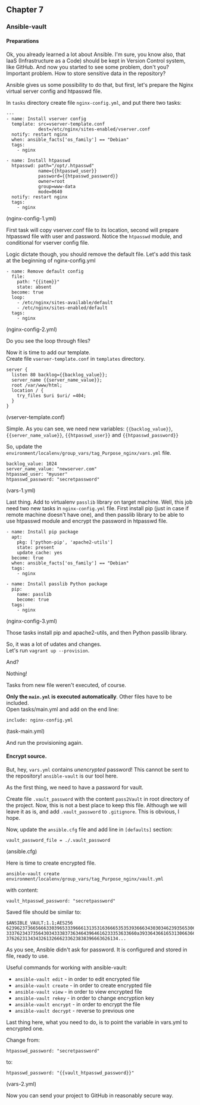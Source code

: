 ## Chapter 7
### Ansible-vault

#### Preparations

Ok, you already learned a lot about Ansible. I'm sure, you know also, that
IaaS (Infrastructure as a Code) should be kept in Version Control system, like
GitHub. And now you started to see some problem, don't you? Important problem.
How to store sensitive data in the repository?

Ansible gives us some possibility to do that, but first, let's prepare the
Nginx virtual server config and htpasswd file.

In `tasks` directory create file `nginx-config.yml`, and put there two tasks:

```
---
- name: Install vserver config
  template: src=vserver-template.conf
            dest=/etc/nginx/sites-enabled/vserver.conf
  notify: restart nginx
  when: ansible_facts['os_family'] == "Debian"
  tags:
    - nginx

- name: Install htpasswd
  htpasswd: path="/opt/.htpasswd"
            name={{htpasswd_user}}
            password={{htpasswd_password}}
            owner=root
            group=www-data
            mode=0640
  notify: restart nginx
  tags:
    - nginx
```

(nginx-config-1.yml)

First task will copy vserver.conf file to its location, second will prepare
htpasswd file with user and password. Notice the `htpasswd` module, and
conditional for vserver config file.

Logic dictate though, you should remove the default file.
Let's add this task at the beginning of nginx-config.yml

```
- name: Remove default config
  file:
    path: "{{item}}"
    state: absent
  become: true
  loop:
    - /etc/nginx/sites-available/default
    - /etc/nginx/sites-enabled/default
  tags:
    - nginx
```

(nginx-config-2.yml)

Do you see the loop through files?

Now it is time to add our template.  
Create file `vserver-template.conf` in `templates` directory.

```
server {
  listen 80 backlog={{backlog_value}};
  server_name {{server_name_value}};
  root /var/www/html;
  location / {
    try_files $uri $uri/ =404;
  }
}
```

(vserver-template.conf)

Simple. As you can see, we need new variables: `{{backlog_value}}`,
`{{server_name_value}}`, `{{htpasswd_user}}` and `{{htpasswd_password}}`

So, update the `environment/localenv/group_vars/tag_Purpose_nginx/vars.yml`
file.

```
backlog_value: 1024
server_name_value: "newserver.com"
htpasswd_user: "myuser"
htpasswd_password: "secretpassword"
```

(vars-1.yml)

Last thing. Add to virtualenv `passlib` library on target machine. Well, this
job need two new tasks in `nginx-config.yml` file. First install pip (just in
case if remote machine doesn't have one), and then passlib library to be
able to use htpasswd module and encrypt the password in htpasswd file.

```
- name: Install pip package
  apt:
    pkg: ['python-pip', 'apache2-utils']
    state: present
    update_cache: yes
  become: true
  when: ansible_facts['os_family'] == "Debian"
  tags:
    - nginx

- name: Install passlib Python package
  pip:
    name: passlib
    become: true
  tags:
    - nginx
```

(nginx-config-3.yml)

Those tasks install pip and apache2-utils, and then Python passlib library.

So, it was a lot of udates and changes.  
Let's run `vagrant up --provision`.

And?

Nothing!

Tasks from new file weren't executed, of course.

__Only the `main.yml` is executed automatically__. Other files have to be
included.  
Open tasks/main.yml and add on the end line:

```
include: nginx-config.yml
```

(task-main.yml)

And run the provisioning again.

#### Encrypt source.

But, hey, `vars.yml` contains _unencrypted_ password! This cannot be sent to
the repository! `ansible-vault` is our tool here.

As the first thing, we need to have a password for vault.

Create file `.vault_password` with the content `pass2Vault` in root directory
of the project. Now, this is not a best place to keep this file. Although we
will leave it as is, and add `.vault_password` to `.gitignore`. This is
obvious, I hope.

Now, update the `ansible.cfg` file and add line in `[defaults]` section:

```
vault_password_file = ./.vault_password
```

(ansible.cfg)

Here is time to create encrypted file.

```
ansible-vault create environment/localenv/group_vars/tag_Purpose_nginx/vault.yml
```

with content:

```
vault_htpasswd_password: "secretpassword"
```

Saved file should be similar to:

```
$ANSIBLE_VAULT;1.1;AES256
62396237366566633039653339666131353163666535353936663430303462393565306330363362
3337623437356430343338373634643964616233353633660a393364366165313066366339636637
376262313434326132666233623838396663626134...
```

As you see, Ansible didn't ask for password. It is configured and stored in
file, ready to use.

Useful commands for working with ansible-vault:
* `ansible-vault edit` - in order to edit encrypted file
* `ansible-vault create` - in order to create encrypted file
* `ansible-vault view` - in order to view encrypted file
* `ansible-vault rekey` - in order to change encryption key
* `ansible-vault encrypt` - in order to encrypt the file
* `ansible-vault decrypt` - reverse to previous one

Last thing here, what you need to do, is to point the variable in vars.yml to
encrypted one.

Change from:

```
htpasswd_password: "secretpassword"
```

to:

```
htpasswd_password: "{{vault_htpasswd_password}}"
```

(vars-2.yml)

Now you can send your project to GitHub in reasonably secure way.
